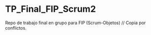 # TP_Final_FIP_Scrum2
Repo de trabajo final en grupo para FIP (Scrum-Objetos) // Copia por conflictos.
